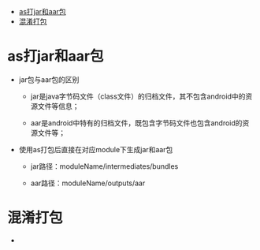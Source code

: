 
* [as打jar和aar包](#as打jar和aar包)
* [混淆打包](#混淆打包)


# as打jar和aar包

- jar包与aar包的区别

    - jar是java字节码文件（class文件）的归档文件，其不包含android中的资源文件等信息；

    - aar是android中特有的归档文件，既包含字节码文件也包含android的资源文件等；

- 使用as打包后直接在对应module下生成jar和aar包

    - jar路径：moduleName/intermediates/bundles

    - aar路径：moduleName/outputs/aar

# 混淆打包

-